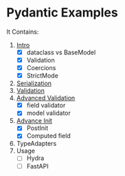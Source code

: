 # Pydantic Examples

It Contains:
1. [Intro](examples/1_intro.ipynb)
   - [x] dataclass vs BaseModel
   - [x] Validation
   - [x] Coercions
   - [x] StrictMode
2. [Serialization](2_serialization.ipynb)
3. [Validation](3_validation.ipynb)
4. [Advanced Validation](4_advanced_validation.ipynb)
   - [x] field validator
   - [x] model validator
5. [Advance Init](5_advance_init.ipynb)
     - [x] PostInit
     - [x] Computed field
6. TypeAdapters
7. Usage
   - [ ] Hydra
   - [ ] FastAPI
